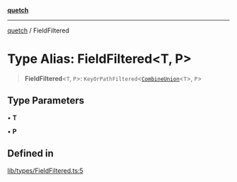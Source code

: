 [**quetch**](../README.md)

***

[quetch](../README.md) / FieldFiltered

# Type Alias: FieldFiltered\<T, P\>

> **FieldFiltered**\<`T`, `P`\>: `KeyOrPathFiltered`\<[`CombineUnion`](CombineUnion.md)\<`T`\>, `P`\>

## Type Parameters

• **T**

• **P**

## Defined in

[lib/types/FieldFiltered.ts:5](https://github.com/nevoland/quetch/blob/3b1cd3aac672a1a4d2ad52892d4fa09995f51627/lib/types/FieldFiltered.ts#L5)
